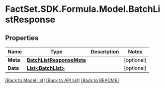 # FactSet.SDK.Formula.Model.BatchListResponse

## Properties

Name | Type | Description | Notes
------------ | ------------- | ------------- | -------------
**Meta** | [**BatchListResponseMeta**](BatchListResponseMeta.md) |  | [optional] 
**Data** | [**List&lt;BatchList&gt;**](BatchList.md) |  | [optional] 

[[Back to Model list]](../README.md#documentation-for-models) [[Back to API list]](../README.md#documentation-for-api-endpoints) [[Back to README]](../README.md)

